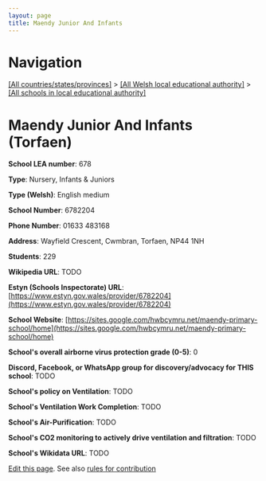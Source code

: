 ```yaml
---
layout: page
title: Maendy Junior And Infants
---
```

# Navigation

[[All countries/states/provinces]](../../..) > [[All Welsh local educational authority]](../..) > [[All schools in local educational authority]](..)

# Maendy Junior And Infants (Torfaen)

**School LEA number**: 678

**Type**: Nursery, Infants & Juniors

**Type (Welsh)**: English medium

**School Number**: 6782204

**Phone Number**: 01633 483168

**Address**: Wayfield Crescent, Cwmbran, Torfaen, NP44 1NH

**Students**: 229

**Wikipedia URL**: TODO

**Estyn (Schools Inspectorate) URL**: [https://www.estyn.gov.wales/provider/6782204](https://www.estyn.gov.wales/provider/6782204)

**School Website**: [https://sites.google.com/hwbcymru.net/maendy-primary-school/home](https://sites.google.com/hwbcymru.net/maendy-primary-school/home)

**School's overall airborne virus protection grade (0-5)**: 0

**Discord, Facebook, or WhatsApp group for discovery/advocacy for THIS school**: TODO

**School's policy on Ventilation**: TODO

**School's Ventilation Work Completion**: TODO

**School's Air-Purification**: TODO

**School's CO2 monitoring to actively drive ventilation and filtration**: TODO

**School's Wikidata URL**: TODO




[Edit this page](https://github.com/ventilate-schools/Wales/edit/prif/./Torfaen/Maendy_Junior_And_Infants.md). See also [rules for contribution](../../../contribution-rules/)